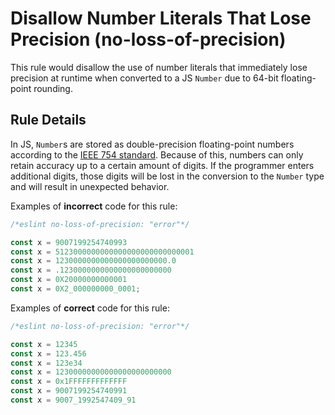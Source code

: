 # Disallow Number Literals That Lose Precision (no-loss-of-precision)

This rule would disallow the use of number literals that immediately lose precision at runtime when converted to a JS `Number` due to 64-bit floating-point rounding.

## Rule Details

In JS, `Number`s are stored as double-precision floating-point numbers according to the [IEEE 754 standard](https://en.wikipedia.org/wiki/IEEE_754). Because of this, numbers can only retain accuracy up to a certain amount of digits. If the programmer enters additional digits, those digits will be lost in the conversion to the `Number` type and will result in unexpected behavior.

Examples of **incorrect** code for this rule:

```js
/*eslint no-loss-of-precision: "error"*/

const x = 9007199254740993
const x = 5123000000000000000000000000001
const x = 1230000000000000000000000.0
const x = .1230000000000000000000000
const x = 0X20000000000001
const x = 0X2_000000000_0001;
```

Examples of **correct** code for this rule:

```js
/*eslint no-loss-of-precision: "error"*/

const x = 12345
const x = 123.456
const x = 123e34
const x = 12300000000000000000000000
const x = 0x1FFFFFFFFFFFFF
const x = 9007199254740991
const x = 9007_1992547409_91
```
